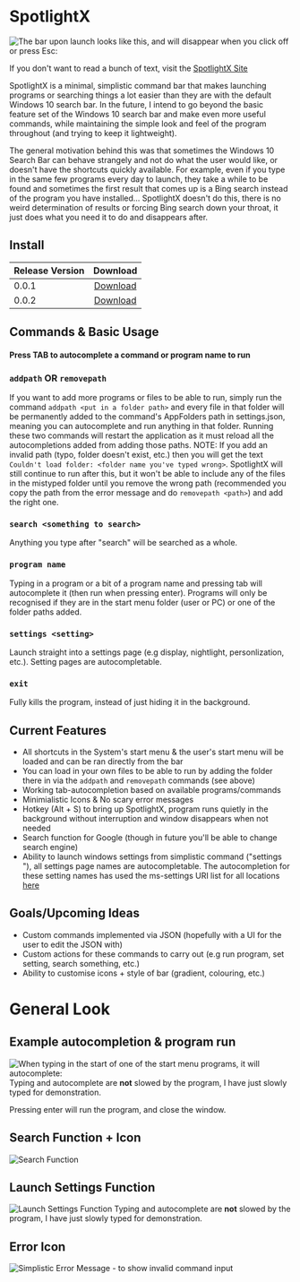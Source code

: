 # SpotlightX
![The bar upon launch looks like this, and will disappear when you click off or press Esc:](https://i.imgur.com/ZsW1MnZ.png)

If you don't want to read a bunch of text, visit the [SpotlightX Site](https://torinfelton.github.io/SpotlightX/)


SpotlightX is a minimal, simplistic command bar that makes launching programs or searching things a lot easier than they are with the default Windows 10 search bar. In the future, I intend to go beyond the basic feature set of the Windows 10 search bar and make even more useful commands, while maintaining the simple look and feel of the program throughout (and trying to keep it lightweight).

The general motivation behind this was that sometimes the Windows 10 Search Bar can behave strangely and not do what the user would like, or doesn't have the shortcuts quickly available. For example, even if you type in the same few programs every day to launch, they take a while to be found and sometimes the first result that comes up is a Bing search instead of the program you have installed... SpotlightX doesn't do this, there is no weird determination of results or forcing Bing search down your throat, it just does what you need it to do and disappears after.

## Install

| Release Version | Download |
| --------------- |:-------------:|
| 0.0.1           | [Download](https://github.com/TorinFelton/SpotlightX/releases/tag/V0.0.1) |
| 0.0.2           | [Download](https://github.com/TorinFelton/SpotlightX/releases/tag/V0.0.2) |


## Commands & Basic Usage

#### Press TAB to autocomplete a command or program name to run

### ```addpath``` OR ```removepath```
If you want to add more programs or files to be able to run, simply run the command ```addpath <put in a folder path>``` and every file in that folder will be permanently added to the command's AppFolders path in settings.json, meaning you can autocomplete and run anything in that folder.
Running these two commands will restart the application as it must reload all the autocompletions added from adding those paths.
NOTE: If you add an invalid path (typo, folder doesn't exist, etc.) then you will get the text `Couldn't load folder: <folder name you've typed wrong>`. SpotlightX will still continue to run after this, but it won't be able to include any of the files in the mistyped folder until you remove the wrong path (recommended you copy the path from the error message and do `removepath <path>`) and add the right one.

### ```search <something to search>```
  
Anything you type after "search" will be searched as a whole.

### ```program name```
  Typing in a program or a bit of a program name and pressing tab will autocomplete it (then run when pressing enter).
  Programs will only be recognised if they are in the start menu folder (user or PC) or one of the folder paths added.
### ```settings <setting>```
  Launch straight into a settings page (e.g display, nightlight, personlization, etc.).
  Setting pages are autocompletable.
### ```exit```
  Fully kills the program, instead of just hiding it in the background.
  

## Current Features

- All shortcuts in the System's start menu & the user's start menu will be loaded and can be ran directly from the bar
- You can load in your own files to be able to run by adding the folder there in via the ```addpath``` and ```removepath``` commands (see above)
- Working tab-autocompletion based on available programs/commands
- Minimialistic Icons & No scary error messages
- Hotkey (Alt + S) to bring up SpotlightX, program runs quietly in the background without interruption and window disappears when not needed
- Search function for Google (though in future you'll be able to change search engine)
- Ability to launch windows settings from simplistic command ("settings <settingpage>"), all settings page names are autocompletable.
  The autocompletion for these setting names has used the ms-settings URI list for all locations [here](https://github.com/TorinFelton/SpotlightX/blob/master/CleanUI/CleanUI/config/ms-settings.txt)

## Goals/Upcoming Ideas

- Custom commands implemented via JSON (hopefully with a UI for the user to edit the JSON with)
- Custom actions for these commands to carry out (e.g run program, set setting, search something, etc.)
- Ability to customise icons + style of bar (gradient, colouring, etc.)

# General Look


## Example autocompletion & program run
![When typing in the start of one of the start menu programs, it will autocomplete:](https://i.imgur.com/ei8wNCW.gif)
Typing and autocomplete are <b>not</b> slowed by the program, I have just slowly typed for demonstration.


Pressing enter will run the program, and close the window.

## Search Function + Icon
![Search Function](https://i.imgur.com/DaagPV3.png)

## Launch Settings Function
![Launch Settings Function](https://i.imgur.com/p7wMNS6.gif)
Typing and autocomplete are <b>not</b> slowed by the program, I have just slowly typed for demonstration.

## Error Icon
![Simplistic Error Message - to show invalid command input](https://i.imgur.com/TibVPGY.png)
